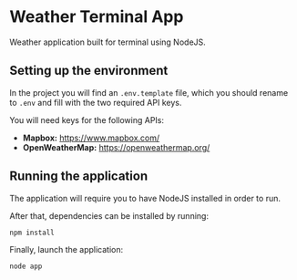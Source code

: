 # Weather Terminal App

Weather application built for terminal using NodeJS.

## Setting up the environment

In the project you will find an `.env.template` file, which you should rename to `.env` and fill with the two required API keys.

You will need keys for the following APIs:

- **Mapbox:** https://www.mapbox.com/
- **OpenWeatherMap:** https://openweathermap.org/

## Running the application

The application will require you to have NodeJS installed in order to run.

After that, dependencies can be installed by running:

```
npm install
```

Finally, launch the application:

```
node app
```
